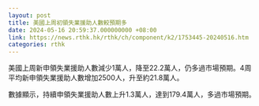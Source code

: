 ```yaml
---
layout: post
title: 美國上周初領失業援助人數較預期多
date: 2024-05-16 20:59:37.000000000 +08:00
link: https://news.rthk.hk/rthk/ch/component/k2/1753445-20240516.htm
categories: rthk
---
```


美國上周新申領失業援助人數減少1萬人，降至22.2萬人，仍多過市場預期。4周平均新申領失業援助人數增加2500人，升至約21.8萬人。

數據顯示，持續申領失業援助人數上升1.3萬人，達到179.4萬人，多過市場預期。
